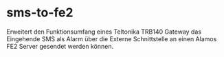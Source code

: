 # sms-to-fe2
Erweitert den Funktionsumfang eines Teltonika TRB140 Gateway das Eingehende SMS als Alarm über die Externe Schnittstelle an einen Alamos FE2 Server gesendet werden können.
